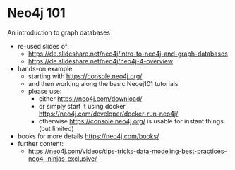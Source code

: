 # Neo4j 101

An introduction to graph databases


- re-used slides of:
	- https://de.slideshare.net/neo4j/intro-to-neo4j-and-graph-databases
	- https://de.slideshare.net/neo4j/neo4j-4-overview
- hands-on example
	- starting with https://console.neo4j.org/
	- and then working along the basic Neoej101 tutorials
	- please use:
		- either https://neo4j.com/download/
		- or simply start it using docker https://neo4j.com/developer/docker-run-neo4j/
		- otherwise https://console.neo4j.org/ is usable for instant things (but limited)
- books for more details https://neo4j.com/books/
- further content:
  - https://neo4j.com/videos/tips-tricks-data-modeling-best-practices-neo4j-ninjas-exclusive/
